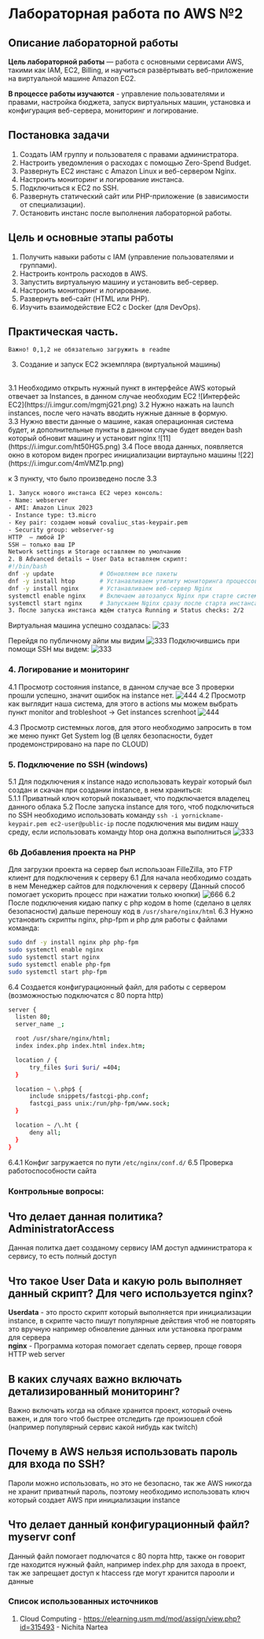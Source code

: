 # Лабораторная работа по AWS №2
## Описание лабораторной работы

**Цель лабораторной работы** — работа с основными сервисами AWS, такими как IAM, EC2, Billing, и научиться развёртывать веб-приложение на виртуальной машине Amazon EC2.  

**В процессе работы изучаются** - управление пользователями и правами, настройка бюджета, запуск виртуальных машин, установка и конфигурация веб-сервера, мониторинг и логирование.


## Постановка задачи
1. Создать IAM группу и пользователя с правами администратора.
2. Настроить уведомления о расходах с помощью Zero-Spend Budget.
3. Развернуть EC2 инстанс с Amazon Linux и веб-сервером Nginx.
4. Настроить мониторинг и логирование инстанса.
5. Подключиться к EC2 по SSH.
6. Развернуть статический сайт или PHP-приложение (в зависимости от специализации).
7. Остановить инстанс после выполнения лабораторной работы.

## Цель и основные этапы работы
1. Получить навыки работы с IAM (управление пользователями и группами).
2. Настроить контроль расходов в AWS.
3. Запустить виртуальную машину и установить веб-сервер.
4. Настроить мониторинг и логирование.
5. Развернуть веб-сайт (HTML или PHP).
6. Изучить взаимодействие EC2 с Docker (для DevOps).



## Практическая часть.
`Важно! 0,1,2 не обязательно загружить в readme`

3. Создание и запуск EC2 экземпляра (виртуальной машины)
<br>
3.1 Необходимо открыть нужный пункт в интерфейсе AWS который отвечает за    Instances, в данном случае необходим EC2
![Интерфейс EC2](https://i.imgur.com/mgmjG21.png)
3.2 Нужно нажать на launch instances, после чего начать вводить нужные данные в формую.
<br>
3.3 Нужно ввести данные о машине, какая операционная система будет, и дополнительные пункты в данном случае будет введен bash который обновит машину и установит nginx
![11](https://i.imgur.com/ht50HG5.png)
3.4 Посе ввода данных, появляется окно в котором виден прогрес инициализации виртаульно машины ![22](https://i.imgur.com/4mVMZ1p.png)

к 3 пункту, что было произведено после 3.3
```bash
1. Запуск нового инстанса EC2 через консоль:
- Name: webserver
- AMI: Amazon Linux 2023
- Instance type: t3.micro
- Key pair: создаем новый covaliuc_stas-keypair.pem
- Security group: webserver-sg
HTTP  — любой IP
SSH — только ваш IP
Network settings и Storage оставляем по умолчанию
2. В Advanced details → User Data вставляем скрипт:
#!/bin/bash
dnf -y update             # Обновляем все пакеты
dnf -y install htop       # Устанавливаем утилиту мониторинга процессов
dnf -y install nginx      # Устанавливаем веб-сервер Nginx
systemctl enable nginx    # Включаем автозапуск Nginx при старте системы
systemctl start nginx     # Запускаем Nginx сразу после старта инстанса
3. После запуска инстанса ждём статуса Running и Status checks: 2/2
```

Виртуальная машина успешно создалась:
![33](https://i.imgur.com/9TZJi3x.png)

Перейдя по публичному айпи мы видим
![333](https://i.imgur.com/bdBvqHG.png)
Подключившись при помощи SSH мы видем:
![333](https://i.imgur.com/ibxPPM0.png)


### 4. Логирование и мониторинг
4.1 Просмотр состояния instance, в данном случае все 3 проверки прошли успешно, значит ошибок на instance нет.
![444](https://i.imgur.com/CnBg6um.png)
4.2 Просмотр как выглядит наша система, для этого в actions мы можем выбрать пункт monitor and trobleshoot -> Get instances screnhoot
![444](https://i.imgur.com/JLLvBs2.png)

4.3 Просмотр системных логов, для этого необходимо запросить в том же меню пункт Get System log
(В целях безопасности, будет продемонстрировано на паре по CLOUD)

### 5. Подключение по SSH (windows)
5.1 Для подключения к instance надо использовать keypair который был создан и скачан при создании instance, в нем храниться: 
<br>
5.1.1 Приватный ключ который показывает, что подключается владелец данного облака
5.2 После запуска instance для того, чтоб подключиться по SSH необходимо использовать команду
```ssh -i yornickname-keypair.pem ec2-user@public-ip```
после подключения мы видим нашу среду, если использовать команду htop она должна выполниться
![333](https://i.imgur.com/ibxPPM0.png)

### 6b Добавления проекта на PHP
Для загрузки проекта на сервер был использоан FilleZilla, это FTP клиент для подключения к серверу
6.1 Для начала необходимо создать в нем Менеджер сайтов для подключения к серверу (Данный способ помогает ускорить процесс при нажатии только кнопки)
![666](https://i.imgur.com/gBD45ji.png)
6.2 После подключения кидаю папку с php кодом в home (cделано в целях безопасности) дальше переношу код в `/usr/share/nginx/html` 
6.3 Нужно установить скрипты nginx, php-fpm и php для работы с файлами
команда:
```bash
sudo dnf -y install nginx php php-fpm
sudo systemctl enable nginx
sudo systemctl start nginx
sudo systemctl enable php-fpm
sudo systemctl start php-fpm
```
6.4 Создается конфигурационный файл, для работы с сервером (возможностью подключатся с 80 порта http)
```bash
server {
  listen 80;
  server_name _;

  root /usr/share/nginx/html;
  index index.php index.html index.htm;

  location / {
      try_files $uri $uri/ =404;
  }

  location ~ \.php$ {
      include snippets/fastcgi-php.conf;
      fastcgi_pass unix:/run/php-fpm/www.sock;
  }

  location ~ /\.ht {
      deny all;
  }
}
```
6.4.1 Конфиг загружается по пути ```/etc/nginx/conf.d/```
6.5 Проверка работоспособности сайта


### Контрольные вопросы:
## Что делает данная политика? AdministratorAccess
Данная политка дает созданому сервису IAM доступ администратора к сервису, то есть полный доступ

## Что такое User Data и какую роль выполняет данный скрипт? Для чего используется nginx?
**Userdata** - это просто скрипт который выполняется при инициализации instance, в скрипте часто пишут популярные действия чтоб не повторять это вручную например обновление данных или установка программ для сервера
<br>
**nginx** - Программа которая помогает сделать сервер, проще говоря HTTP web server

## В каких случаях важно включать детализированный мониторинг?
Важно включать когда на облаке хранится проект, который очень важен, и для того чтоб быстрее отследить где произошел сбой (например популярный сервис какой нибудь как twitch)
## Почему в AWS нельзя использовать пароль для входа по SSH?
Пароли можно использовать, но это не безопасно, так же AWS никогда не хранит приватный пароль, поэтому необходимо использовать ключ который создает AWS при инициализации instance
## Что делает данный конфигурационный файл? myservr conf
Данный файл помогает подлючатся с 80 порта http, также он говорит где находится нужный файл, например index.php для захода в проект, так же запрещает доступ к htaccess где могут хранится парооли и данные
### Список использованных источников
1. Cloud Computing - https://elearning.usm.md/mod/assign/view.php?id=315493 - Nichita Nartea
